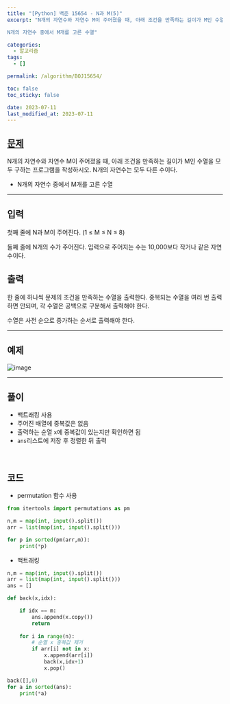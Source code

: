 ```yaml
---
title: "[Python] 백준 15654 - N과 M(5)"
excerpt: "N개의 자연수와 자연수 M이 주어졌을 때, 아래 조건을 만족하는 길이가 M인 수열을 모두 구하는 프로그램을 작성하시오. N개의 자연수는 모두 다른 수이다.

N개의 자연수 중에서 M개를 고른 수열"

categories:
  - 알고리즘
tags:
  - []

permalink: /algorithm/BOJ15654/

toc: false
toc_sticky: false

date: 2023-07-11
last_modified_at: 2023-07-11
---
```


## [문제](https://www.acmicpc.net/problem/15654)

N개의 자연수와 자연수 M이 주어졌을 때, 아래 조건을 만족하는 길이가 M인 수열을 모두 구하는 프로그램을 작성하시오. N개의 자연수는 모두 다른 수이다.

- N개의 자연수 중에서 M개를 고른 수열

***

## 입력
첫째 줄에 N과 M이 주어진다. (1 ≤ M ≤ N ≤ 8)

둘째 줄에 N개의 수가 주어진다. 입력으로 주어지는 수는 10,000보다 작거나 같은 자연수이다.

## 출력
한 줄에 하나씩 문제의 조건을 만족하는 수열을 출력한다. 중복되는 수열을 여러 번 출력하면 안되며, 각 수열은 공백으로 구분해서 출력해야 한다.

수열은 사전 순으로 증가하는 순서로 출력해야 한다.

***

## 예제
![image](https://github.com/JS042/cs231n/assets/84077022/278971e1-2691-4c94-8672-461e556f548d)

***

## 풀이
- 백트래킹 사용
- 주어진 배열에 중복값은 없음
- 출력하는 순열 `x`에 중복값이 있는지만 확인하면 됨
- `ans`리스트에 저장 후 정렬한 뒤 출력


<br/>

## 코드

- permutation 함수 사용

```python
from itertools import permutations as pm

n,m = map(int, input().split())
arr = list(map(int, input().split()))

for p in sorted(pm(arr,m)):
    print(*p)
```

- 백트래킹

```python
n,m = map(int, input().split())
arr = list(map(int, input().split()))
ans = []

def back(x,idx):

    if idx == m:
        ans.append(x.copy())
        return
        
    for i in range(n):
        # 순열 x 중복값 제거
        if arr[i] not in x:
            x.append(arr[i])
            back(x,idx+1)
            x.pop()

back([],0)
for a in sorted(ans):
    print(*a)
```